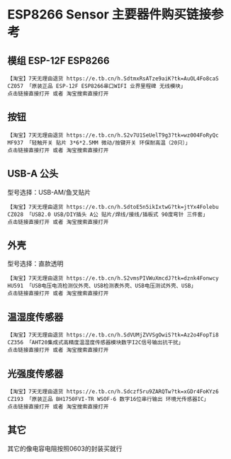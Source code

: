 # ESP8266 Sensor 主要器件购买链接参考

## 模组 ESP-12F ESP8266
```
【淘宝】7天无理由退货 https://e.tb.cn/h.SdtmxRsATze9aiK?tk=AuOL4Fo8caS CZ057 「原装正品 ESP-12F ESP8266串口WIFI 业界里程碑 无线模块」
点击链接直接打开 或者 淘宝搜索直接打开
```

## 按钮
```
【淘宝】7天无理由退货 https://e.tb.cn/h.S2v7U1SeUelT9g3?tk=wz004FoRyQc MF937 「轻触开关 贴片 3*6*2.5MM 微动/按键开关 环保耐高温（20只）」
点击链接直接打开 或者 淘宝搜索直接打开
```

## USB-A 公头
型号选择：USB-AM/鱼叉贴片
```
【淘宝】7天无理由退货 https://e.tb.cn/h.SdtoE5n5ikIxtwG?tk=jtYx4Folebu CZ028 「USB2.0 USB/DIY插头 A公 贴片/焊线/接线/插板式 90度弯针 三件套」
点击链接直接打开 或者 淘宝搜索直接打开
```

## 外壳
型号选择：直款透明
```
【淘宝】7天无理由退货 https://e.tb.cn/h.S2vmsPIVWuXmcdJ?tk=dznk4Fonwcy HU591 「USB电压电流检测仪外壳、USB检测表外壳、USB电压测试外壳、USB」
点击链接直接打开 或者 淘宝搜索直接打开
```

## 温湿度传感器
```
【淘宝】7天无理由退货 https://e.tb.cn/h.SdVUMjZVVSgOwiS?tk=Az2o4FopTi8 CZ356 「AHT20集成式高精度温湿度传感器模块数字I2C信号输出抗干扰」
点击链接直接打开 或者 淘宝搜索直接打开
```

## 光强度传感器
```
【淘宝】7天无理由退货 https://e.tb.cn/h.Sdczf5ru9ZARQTw?tk=xGDr4FoKYz6 CZ193 「原装正品 BH1750FVI-TR WSOF-6 数字16位串行输出 环境光传感器IC」
点击链接直接打开 或者 淘宝搜索直接打开
```

## 其它
其它的像电容电阻按照0603的封装买就行
